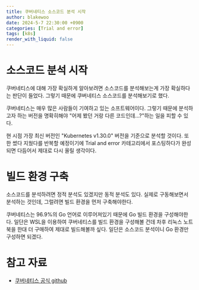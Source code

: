 ```yaml
---
title: 쿠버네티스 소스코드 분석 시작
author: blakewoo
date: 2024-5-7 22:30:00 +0900
categories: [Trial and error]
tags: [k8s]
render_with_liquid: false
---
```


# 소스코드 분석 시작
쿠버네티스에 대해 가장 확실하게 알아보려면 소스코드를 분석해보는게 가장 확실하다는 판단이 들었다.
그렇기 때문에 쿠버네티스 소스코드를 분석해보기로 했다.

쿠버네티스는 매우 많은 사람들이 기여하고 있는 소프트웨어이다. 그렇기 때문에
분석하고자 하는 버전을 명확히해야 "어제 봤던 거랑 다른 코드인데...?"하는 일을 피할 수 있다.

현 시점 가장 최신 버전인 "Kubernetes v1.30.0" 버전을 기준으로 분석할 것이다.
또한 썼다 지웠다를 반복할 예정이기에 Trial and error 카테고리에서 포스팅하다가 완성되면
다듬어서 제대로 다시 올릴 생각이다.

# 빌드 환경 구축
소스코드를 분석하려면 정적 분석도 있겠지만 동적 분석도 있다.
실제로 구동해보면서 분석하는 것인데, 그럴려면 빌드 환경을 먼저 구축해야한다.

쿠버네티스는 96.9%의 Go 언어로 이루어져있기 때문에 Go 빌드 환경을 구성해야한다.
일단은 WSL을 이용하여 쿠버네티스를 빌드 환경을 구성해볼 건데 차후 리눅스 노트북을
한대 더 구매하여 제대로 빌드해볼까 싶다.
일단은 소스코드 분석이니 Go 환경만 구성하면 되겠다.


# 참고 자료
- [쿠버네티스 공식 github](https://github.com/kubernetes/kubernetes)

